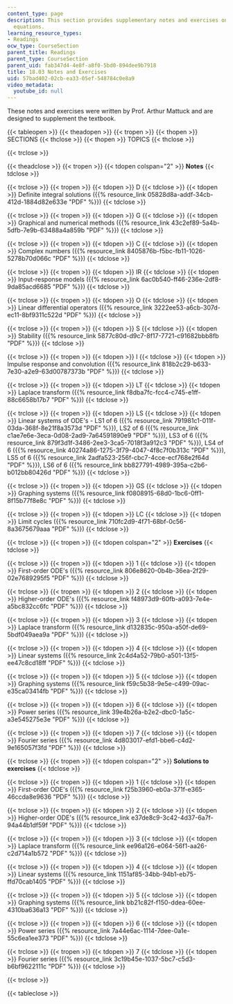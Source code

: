 ```yaml
---
content_type: page
description: This section provides supplementary notes and exercises on differential
  equations.
learning_resource_types:
- Readings
ocw_type: CourseSection
parent_title: Readings
parent_type: CourseSection
parent_uid: fab347d4-4e8f-a8f0-5bd0-894dee9b7918
title: 18.03 Notes and Exercises
uid: 57bad402-02cb-ea33-05ef-548784c0e8a9
video_metadata:
  youtube_id: null
---
```


These notes and exercises were written by Prof. Arthur Mattuck and are designed to supplement the textbook.

{{< tableopen >}}
{{< theadopen >}}
{{< tropen >}}
{{< thopen >}}
SECTIONS
{{< thclose >}}
{{< thopen >}}
TOPICS
{{< thclose >}}

{{< trclose >}}

{{< theadclose >}}
{{< tropen >}}
{{< tdopen colspan="2" >}}
**Notes**
{{< tdclose >}}

{{< trclose >}}
{{< tropen >}}
{{< tdopen >}}
D
{{< tdclose >}}
{{< tdopen >}}
Definite integral solutions ({{% resource_link 05828d8a-addf-34cb-412d-1884d82e633e "PDF" %}})
{{< tdclose >}}

{{< trclose >}}
{{< tropen >}}
{{< tdopen >}}
G
{{< tdclose >}}
{{< tdopen >}}
Graphical and numerical methods ({{% resource_link 43c2ef89-5a4b-5dfb-7e9b-63488a4a859b "PDF" %}})
{{< tdclose >}}

{{< trclose >}}
{{< tropen >}}
{{< tdopen >}}
C
{{< tdclose >}}
{{< tdopen >}}
Complex numbers ({{% resource_link 8405876b-f5bc-fb11-1026-5278b70d066c "PDF" %}})
{{< tdclose >}}

{{< trclose >}}
{{< tropen >}}
{{< tdopen >}}
IR
{{< tdclose >}}
{{< tdopen >}}
Input-response models ({{% resource_link 6ac0b540-ff46-236e-2df8-9da85acd6685 "PDF" %}})
{{< tdclose >}}

{{< trclose >}}
{{< tropen >}}
{{< tdopen >}}
O
{{< tdclose >}}
{{< tdopen >}}
Linear differential operators ({{% resource_link 3222ee53-a6cb-307d-ec11-8bf9311c522d "PDF" %}})
{{< tdclose >}}

{{< trclose >}}
{{< tropen >}}
{{< tdopen >}}
S
{{< tdclose >}}
{{< tdopen >}}
Stability ({{% resource_link 5877c80d-d9c7-8f17-7721-c91682bbb8fb "PDF" %}})
{{< tdclose >}}

{{< trclose >}}
{{< tropen >}}
{{< tdopen >}}
I
{{< tdclose >}}
{{< tdopen >}}
Impulse response and convolution ({{% resource_link 818b2c29-b633-7e30-a2e9-63d00787373b "PDF" %}})
{{< tdclose >}}

{{< trclose >}}
{{< tropen >}}
{{< tdopen >}}
LT
{{< tdclose >}}
{{< tdopen >}}
Laplace transform ({{% resource_link f8dba7fc-fcc4-c745-e1ff-88c6658b17b7 "PDF" %}})
{{< tdclose >}}

{{< trclose >}}
{{< tropen >}}
{{< tdopen >}}
LS
{{< tdclose >}}
{{< tdopen >}}
Linear systems of ODE's - LS1 of 6 ({{% resource_link 791981c1-011f-03da-368f-8e21f8a3573d "PDF" %}}), LS2 of 6 ({{% resource_link c1ae7e6e-3eca-0d08-2ad9-7a64591890e9 "PDF" %}}), LS3 of 6 ({{% resource_link 879f3d1f-3486-2ee3-3ca5-7018f3a912c3 "PDF" %}}), LS4 of 6 ({{% resource_link 40274a86-1275-3f79-4047-4f8c7f0b313c "PDF" %}}), LS5 of 6 ({{% resource_link 2adfa523-256f-cbc7-4cce-ecf768e2f64d "PDF" %}}), LS6 of 6 ({{% resource_link bb827791-4989-395a-c2b6-b012bb80426d "PDF" %}})
{{< tdclose >}}

{{< trclose >}}
{{< tropen >}}
{{< tdopen >}}
GS
{{< tdclose >}}
{{< tdopen >}}
Graphing systems ({{% resource_link f0808915-68d0-1bc6-0ff1-8f15b77f8e8c "PDF" %}})
{{< tdclose >}}

{{< trclose >}}
{{< tropen >}}
{{< tdopen >}}
LC
{{< tdclose >}}
{{< tdopen >}}
Limit cycles ({{% resource_link 710fc2d9-4f71-68bf-0c56-8a3675679aaa "PDF" %}})
{{< tdclose >}}

{{< trclose >}}
{{< tropen >}}
{{< tdopen colspan="2" >}}
**Exercises**
{{< tdclose >}}

{{< trclose >}}
{{< tropen >}}
{{< tdopen >}}
1
{{< tdclose >}}
{{< tdopen >}}
First-order ODE's ({{% resource_link 806e8620-0b4b-36ea-2f29-02e7689295f5 "PDF" %}})
{{< tdclose >}}

{{< trclose >}}
{{< tropen >}}
{{< tdopen >}}
2
{{< tdclose >}}
{{< tdopen >}}
Higher-order ODE's ({{% resource_link f48973d9-60fb-a093-7e4e-a5bc832cc6fc "PDF" %}})
{{< tdclose >}}

{{< trclose >}}
{{< tropen >}}
{{< tdopen >}}
3
{{< tdclose >}}
{{< tdopen >}}
Laplace transform ({{% resource_link d132835c-950a-a50f-de69-5bdf049aea9a "PDF" %}})
{{< tdclose >}}

{{< trclose >}}
{{< tropen >}}
{{< tdopen >}}
4
{{< tdclose >}}
{{< tdopen >}}
Linear systems ({{% resource_link 2c4d4a52-79b0-a501-13f5-ee47c8cd18ff "PDF" %}})
{{< tdclose >}}

{{< trclose >}}
{{< tropen >}}
{{< tdopen >}}
5
{{< tdclose >}}
{{< tdopen >}}
Graphing systems ({{% resource_link f59c5b38-9e5e-c499-09ac-e35ca03414fb "PDF" %}})
{{< tdclose >}}

{{< trclose >}}
{{< tropen >}}
{{< tdopen >}}
6
{{< tdclose >}}
{{< tdopen >}}
Power series ({{% resource_link 39e4b26a-b2e2-dbc0-1a5c-a3e545275e3e "PDF" %}})
{{< tdclose >}}

{{< trclose >}}
{{< tropen >}}
{{< tdopen >}}
7
{{< tdclose >}}
{{< tdopen >}}
Fourier series ({{% resource_link 4d803017-efd1-bbe6-c4d2-9e165057f3fd "PDF" %}})
{{< tdclose >}}

{{< trclose >}}
{{< tropen >}}
{{< tdopen colspan="2" >}}
**Solutions to exercises**
{{< tdclose >}}

{{< trclose >}}
{{< tropen >}}
{{< tdopen >}}
1
{{< tdclose >}}
{{< tdopen >}}
First-order ODE's ({{% resource_link f25b3960-eb0a-371f-e365-46ccda8e9636 "PDF" %}})
{{< tdclose >}}

{{< trclose >}}
{{< tropen >}}
{{< tdopen >}}
2
{{< tdclose >}}
{{< tdopen >}}
Higher-order ODE's ({{% resource_link e37de8c9-3c42-4d37-6a7f-94a44b1df59f "PDF" %}})
{{< tdclose >}}

{{< trclose >}}
{{< tropen >}}
{{< tdopen >}}
3
{{< tdclose >}}
{{< tdopen >}}
Laplace transform ({{% resource_link ee96a126-e064-56f1-aa26-c2d714a1b572 "PDF" %}})
{{< tdclose >}}

{{< trclose >}}
{{< tropen >}}
{{< tdopen >}}
4
{{< tdclose >}}
{{< tdopen >}}
Linear systems ({{% resource_link 1151af85-34bb-94b1-eb75-ffd70cab1405 "PDF" %}})
{{< tdclose >}}

{{< trclose >}}
{{< tropen >}}
{{< tdopen >}}
5
{{< tdclose >}}
{{< tdopen >}}
Graphing systems ({{% resource_link bb21c82f-f150-ddea-60ee-4310ba636a13 "PDF" %}})
{{< tdclose >}}

{{< trclose >}}
{{< tropen >}}
{{< tdopen >}}
6
{{< tdclose >}}
{{< tdopen >}}
Power series ({{% resource_link 7a44e6ac-1114-7dee-0a1e-55c6ea1ee373 "PDF" %}})
{{< tdclose >}}

{{< trclose >}}
{{< tropen >}}
{{< tdopen >}}
7
{{< tdclose >}}
{{< tdopen >}}
Fourier series ({{% resource_link 3c19b45e-1037-5bc7-c5d3-b6bf9622111c "PDF" %}})
{{< tdclose >}}

{{< trclose >}}

{{< tableclose >}}